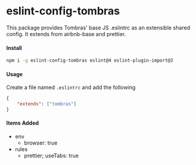 # eslint-config-tombras

This package provides Tombras' base JS .eslintrc as an extensible shared config. It extends from airbnb-base and prettier.

#### Install

```sh
npm i -g eslint-config-tombras eslint@4 eslint-plugin-import@2
```

#### Usage

Create a file named `.eslintrc` and add the following

```json
{
	"extends": ["tombras"]
}
```

#### Items Added

- env
  - browser: true
- rules
  - prettier; useTabs: true

